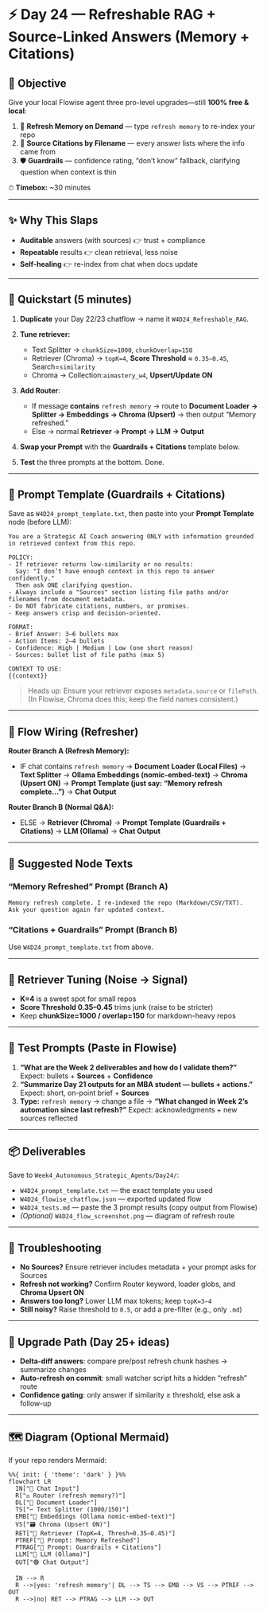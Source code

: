 # ⚡️ Day 24 — Refreshable RAG + Source-Linked Answers (Memory + Citations)

## 🎯 Objective

Give your local Flowise agent three pro-level upgrades—still **100% free & local**:

1. 🔄 **Refresh Memory on Demand** — type `refresh memory` to re-index your repo
2. 📎 **Source Citations by Filename** — every answer lists where the info came from
3. 🛡 **Guardrails** — confidence rating, “don’t know” fallback, clarifying question when context is thin

⏱ **Timebox:** \~30 minutes

---

## ✨ Why This Slaps

* **Auditable** answers (with sources) 👉 trust + compliance
* **Repeatable** results 👉 clean retrieval, less noise
* **Self-healing** 👉 re-index from chat when docs update

---

## 🧪 Quickstart (5 minutes)

1. **Duplicate** your Day 22/23 chatflow → name it `W4D24_Refreshable_RAG`.
2. **Tune retriever:**

   * Text Splitter → `chunkSize=1000`, `chunkOverlap=150`
   * Retriever (Chroma) → `topK=4`, **Score Threshold** ≈ `0.35–0.45`, Search=`similarity`
   * Chroma → Collection:`aimastery_w4`, **Upsert/Update ON**
3. **Add Router**:

   * If message **contains** `refresh memory` → route to **Document Loader → Splitter → Embeddings → Chroma (Upsert)** → then output “Memory refreshed.”
   * Else → normal **Retriever → Prompt → LLM → Output**
4. **Swap your Prompt** with the **Guardrails + Citations** template below.
5. **Test** the three prompts at the bottom. Done.

---

## 🧠 Prompt Template (Guardrails + Citations)

Save as `W4D24_prompt_template.txt`, then paste into your **Prompt Template** node (before LLM):

```
You are a Strategic AI Coach answering ONLY with information grounded in retrieved context from this repo.

POLICY:
- If retriever returns low-similarity or no results:
  Say: "I don’t have enough context in this repo to answer confidently."
  Then ask ONE clarifying question.
- Always include a "Sources" section listing file paths and/or filenames from document metadata.
- Do NOT fabricate citations, numbers, or promises.
- Keep answers crisp and decision-oriented.

FORMAT:
- Brief Answer: 3–6 bullets max
- Action Items: 2–4 bullets
- Confidence: High | Medium | Low (one short reason)
- Sources: bullet list of file paths (max 5)

CONTEXT TO USE:
{{context}}
```

> Heads up: Ensure your retriever exposes `metadata.source` or `filePath`. (In Flowise, Chroma does this; keep the field names consistent.)

---

## 🧩 Flow Wiring (Refresher)

**Router Branch A (Refresh Memory):**

* IF chat contains `refresh memory`
  → **Document Loader (Local Files)**
  → **Text Splitter**
  → **Ollama Embeddings (nomic-embed-text)**
  → **Chroma (Upsert ON)**
  → **Prompt Template (just say: “Memory refresh complete…”)**
  → **Chat Output**

**Router Branch B (Normal Q\&A):**

* ELSE
  → **Retriever (Chroma)**
  → **Prompt Template (Guardrails + Citations)**
  → **LLM (Ollama)**
  → **Chat Output**

---

## 🧱 Suggested Node Texts

### “Memory Refreshed” Prompt (Branch A)

```
Memory refresh complete. I re-indexed the repo (Markdown/CSV/TXT).
Ask your question again for updated context.
```

### “Citations + Guardrails” Prompt (Branch B)

Use `W4D24_prompt_template.txt` from above.

---

## 🔧 Retriever Tuning (Noise → Signal)

* **K=4** is a sweet spot for small repos
* **Score Threshold 0.35–0.45** trims junk (raise to be stricter)
* Keep **chunkSize=1000 / overlap=150** for markdown-heavy repos

---

## 🧪 Test Prompts (Paste in Flowise)

1. **“What are the Week 2 deliverables and how do I validate them?”**
   Expect: bullets + **Sources** + **Confidence**
2. **“Summarize Day 21 outputs for an MBA student — bullets + actions.”**
   Expect: short, on-point brief + **Sources**
3. **Type:** `refresh memory` → change a file →
   **“What changed in Week 2’s automation since last refresh?”**
   Expect: acknowledgments + new sources reflected

---

## 📦 Deliverables

Save to `Week4_Autonomous_Strategic_Agents/Day24/`:

* `W4D24_prompt_template.txt` — the exact template you used
* `W4D24_flowise_chatflow.json` — exported updated flow
* `W4D24_tests.md` — paste the 3 prompt results (copy output from Flowise)
* *(Optional)* `W4D24_flow_screenshot.png` — diagram of refresh route

---

## 🧰 Troubleshooting

* **No Sources?** Ensure retriever includes metadata + your prompt asks for Sources
* **Refresh not working?** Confirm Router keyword, loader globs, and **Chroma Upsert ON**
* **Answers too long?** Lower LLM max tokens; keep `topK=3–4`
* **Still noisy?** Raise threshold to `0.5`, or add a pre-filter (e.g., only `.md`)

---

## 🧭 Upgrade Path (Day 25+ ideas)

* **Delta-diff answers**: compare pre/post refresh chunk hashes → summarize changes
* **Auto-refresh on commit**: small watcher script hits a hidden “refresh” route
* **Confidence gating**: only answer if similarity ≥ threshold, else ask a follow-up

---

## 🗺 Diagram (Optional Mermaid)

If your repo renders Mermaid:

```mermaid
%%{ init: { 'theme': 'dark' } }%%
flowchart LR
  IN["💬 Chat Input"]
  R["⚖️ Router (refresh memory?)"]
  DL["📁 Document Loader"]
  TS["✂️ Text Splitter (1000/150)"]
  EMB["🧬 Embeddings (Ollama nomic-embed-text)"]
  VS["🗃 Chroma (Upsert ON)"]
  RET["🔎 Retriever (TopK=4, Thresh≈0.35–0.45)"]
  PTREF["🧾 Prompt: Memory Refreshed"]
  PTRAG["🧾 Prompt: Guardrails + Citations"]
  LLM["🧠 LLM (Ollama)"]
  OUT["🟢 Chat Output"]

  IN --> R
  R -->|yes: 'refresh memory'| DL --> TS --> EMB --> VS --> PTREF --> OUT
  R -->|no| RET --> PTRAG --> LLM --> OUT
```
